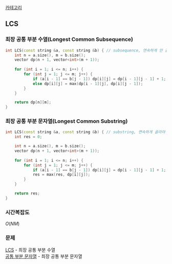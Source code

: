 [카테고리](/README.md)
## LCS
### 최장 공통 부분 수열(Longest Common Subsequence)
```cpp
int LCS(const string &a, const string &b) { // subsequence, 연속하게 안 골라도 됨
    int n = a.size(), m = b.size();
    vector dp(n + 1, vector<int>(m + 1));
    
    for (int i = 1; i <= n; i++) {
        for (int j = 1; j <= m; j++) {
            if (a[i - 1] == b[j - 1]) dp[i][j] = dp[i - 1][j - 1] + 1;
            else dp[i][j] = max(dp[i - 1][j], dp[i][j - 1]);
        }
    }

    return dp[n][m];
}
```
### 최장 공통 부분 문자열(Longest Common Substring)
```cpp
int LCS(const string &a, const string &b) { // substring, 연속하게 골라야 함
    int res = 0;

    int n = a.size(), m = b.size();
    vector dp(n + 1, vector<int>(m + 1));
    
    for (int i = 1; i <= n; i++) {
        for (int j = 1; j <= m; j++) {
            if (a[i - 1] == b[j - 1]) dp[i][j] = dp[i - 1][j - 1] + 1;
            res = max(res, dp[i][j]);
        }
    }

    return res;
}
```
### 시간복잡도 
$O(NM)$   

### 문제
[LCS](https://www.acmicpc.net/problem/9251) - 최장 공통 부분 수열   
[공통 부분 문자열](https://www.acmicpc.net/problem/5582) - 최장 공통 부분 문자열   
